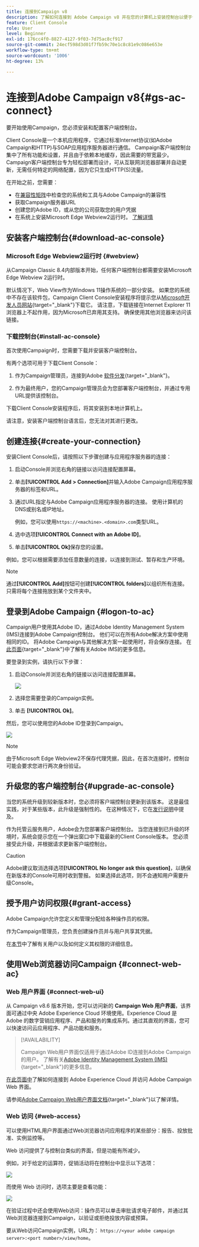 ```yaml
---
title: 连接到Campaign v8
description: 了解如何连接到 Adobe Campaign v8 并在您的计算机上安装控制台以便于访问。
feature: Client Console
role: User
level: Beginner
exl-id: 176cc4f0-8827-4127-9f03-7d75ac8cf917
source-git-commit: 24ecf598d3d01f7fb59c70e1c8c81e9c086e653e
workflow-type: tm+mt
source-wordcount: '1006'
ht-degree: 13%

---
```


# 连接到Adobe Campaign v8{#gs-ac-connect}

要开始使用Campaign，您必须安装和配置客户端控制台。

Client Console是一个本机应用程序，它通过标准Internet协议(如Adobe Campaign和HTTP)与SOAP应用程序服务器进行通信。 Campaign客户端控制台集中了所有功能和设置，并且由于依赖本地缓存，因此需要的带宽最少。 Campaign客户端控制台专为轻松部署而设计，可从互联网浏览器部署并自动更新，无需任何特定的网络配置，因为它只生成HTTP(S)流量。

在开始之前，您需要：

* 在[兼容性矩阵](compatibility-matrix.md)中检查您的系统和工具与Adobe Campaign的兼容性
* 获取Campaign服务器URL
* 创建您的Adobe ID，或从您的公司获取您的用户凭据
* 在系统上安装Microsoft Edge Webview2运行时。 [了解详情](#webview)

## 安装客户端控制台{#download-ac-console}

### Microsoft Edge Webview2运行时 {#webview}

从Campaign Classic 8.4内部版本开始，任何客户端控制台都需要安装Microsoft Edge Webview 2运行时。

默认情况下，Web View作为Windows 11操作系统的一部分安装。 如果您的系统中不存在该软件包，Campaign Client Console安装程序将提示您从[Microsoft开发人员网站](http://www.adobe.com/go/acc-ms-webview2-runtime-download_cn){target="_blank"}下载它。 请注意，下载链接在Internet Explorer 11浏览器上不起作用，因为Microsoft已弃用其支持。 确保使用其他浏览器来访问该链接。

### 下载控制台{#install-ac-console}

首次使用Campaign时，您需要下载并安装客户端控制台。

有两个选项可用于下载Client Console：

1. 作为Campaign管理员，连接到Adobe [软件分发](https://experience.adobe.com/#/downloads/content/software-distribution/cn/campaign.html){target="_blank"}。

1. 作为最终用户，您的Campaign管理员会为您部署客户端控制台，并通过专用URL提供该控制台。

下载Client Console安装程序后，将其安装到本地计算机上。

请注意，安装客户端控制台语言后，您无法对其进行更改。

## 创建连接{#create-your-connection}

安装Client Console后，请按照以下步骤创建与应用程序服务器的连接：

1. 启动Console并浏览右角的链接以访问连接配置屏幕。

1. 单击&#x200B;**[!UICONTROL Add > Connection]**&#x200B;并输入Adobe Campaign应用程序服务器的标签和URL。

1. 通过URL指定与Adobe Campaign应用程序服务器的连接。 使用计算机的DNS或别名或IP地址。

   例如，您可以使用`https://<machine>.<domain>.com`类型URL。

1. 选中选项&#x200B;**[!UICONTROL Connect with an Adobe ID]**。

1. 单击&#x200B;**[!UICONTROL Ok]**&#x200B;保存您的设置。

例如，您可以根据需要添加任意数量的连接，以连接到测试、暂存和生产环境。

>[!NOTE]
>
>通过&#x200B;**[!UICONTROL Add]**&#x200B;按钮可创建&#x200B;**[!UICONTROL folders]**&#x200B;以组织所有连接。 只需将每个连接拖放到某个文件夹中。

## 登录到Adobe Campaign {#logon-to-ac}

Campaign用户使用其Adobe ID，通过Adobe Identity Management System (IMS)连接到Adobe Campaign控制台。 他们可以在所有Adobe解决方案中使用相同的ID。 将Adobe Campaign与其他解决方案一起使用时，将会保存连接。 在[此页面](https://helpx.adobe.com/cn/enterprise/using/identity.html){target="_blank"}中了解有关Adobe IMS的更多信息。

要登录到实例，请执行以下步骤：

1. 启动Console并浏览右角的链接以访问连接配置屏幕。

   ![](assets/connectToCampaign.png)

1. 选择您需要登录的Campaign实例。

1. 单击 **[!UICONTROL Ok]**。

然后，您可以使用您的Adobe ID登录到Campaign。

![](assets/adobeID.png)

>[!NOTE]
>
>由于Microsoft Edge Webview2不保存代理凭据，因此，在首次连接时，控制台可能会要求您进行两次身份验证。

## 升级您的客户端控制台{#upgrade-ac-console}

当您的系统升级到较新版本时，您必须将客户端控制台更新到该版本。 这是最佳实践，对于某些版本，此升级是强制性的。 在这种情况下，它在[发行说明](release-notes.md)中提及。

作为托管云服务用户，Adobe会为您部署客户端控制台。 当您连接到已升级的环境时，系统会提示您在一个弹出窗口中下载最新的Client Console版本。 您必须接受此升级，并根据请求更新客户端控制台。

>[!CAUTION]
>
>Adobe建议取消选择选项&#x200B;**[!UICONTROL No longer ask this question]**，以确保在新版本的Console可用时收到警报。 如果选择此选项，则不会通知用户需要升级Console。
>



## 授予用户访问权限{#grant-access}

Adobe Campaign允许您定义和管理分配给各种操作员的权限。

作为Campaign管理员，您负责创建操作员并与用户共享其凭据。

在[本节](gs-permissions.md)中了解有关用户以及如何定义其权限的详细信息。


## 使用Web浏览器访问Campaign {#connect-web-ac}

### Web 用户界面 {#connect-web-ui}

从 Campaign v8.6 版本开始，您可以访问新的 **Campaign Web 用户界面**，该界面可通过中央 Adobe Experience Cloud 环境使用。Experience Cloud 是 Adobe 的数字营销应用程序、产品和服务的集成系列。通过其直观的界面，您可以快速访问云应用程序、产品功能和服务。

>[!AVAILABILITY]
>
>Campaign Web用户界面仅适用于通过Adobe ID连接到Adobe Campaign的用户。 了解有关[Adobe Identity Management System (IMS)](https://helpx.adobe.com/cn/enterprise/using/identity.html){target="_blank"}的更多信息。
>

[在此页面中](campaign-ui.md#ac-web-ui)了解如何连接到 Adobe Experience Cloud 并访问 Adobe Campaign Web 界面。

请参阅[Adobe Campaign Web用户界面文档](https://experienceleague.adobe.com/zh-hans/docs/campaign-web/v8/campaign-web-home){target="_blank"}以了解详情。

### Web 访问 {#web-access}

可以使用HTML用户界面通过Web浏览器访问应用程序的某些部分：报告、投放批准、实例监控等。

Web 访问提供了与控制台类似的界面，但是功能有所减少。

例如，对于给定的运算符，促销活动将在控制台中显示以下选项：

![](assets/campaign-from-console.png)

而使用 Web 访问时，选项主要是查看功能：

![](assets/campaign-from-web.png)

在验证过程中还会使用Web访问：操作员可以单击审批请求电子邮件，并通过其Web浏览器连接到Campaign，以验证或拒绝投放内容或预算。

要从Web访问Campaign实例，URL为： `https://<your adobe campaign server>:<port number>/view/home`。
